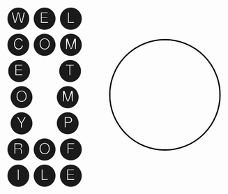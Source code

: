 <!DOCTYPE html>
<body>
<h1 style = "font-size:48px;   display: flex; align-items: center; justify-content: center; height: 100%;"align="center">
     🅦 🅔 🅛 🅒 🅞 🅜 🅔 &nbsp;&nbsp;&nbsp;&nbsp; 🅣 🅞&nbsp;&nbsp;&nbsp;&nbsp;  🅜 🅨&nbsp;&nbsp;&nbsp;&nbsp; 🅟 🅡 🅞 🅕 🅘 🅛 🅔 
    <img width="250px" height="250px" style="margin-left:50px;border-radius:50%; border-style:solid; border-color:black;"  src="https://www.nicepng.com/png/full/957-9574965_anubis-clipart-adorable-cartoon.png">
</h1>
<br>

<div>
    <h2 style="font-size:30px" align="center"> 🕊 🅐 🅑 🅞 🅤 🅣  &nbsp;&nbsp; 🅜 🅔 🕊 </h2>
    <br>
    <li>
        <b>Name:</b> Johantb</li>
    <li>
        <b>Nationality:</b> Perú 🇵🇪
    </li>
    <li>
        <b>Likes:</b> Sour desserts and spicy food -///-
    </li>
    <li>
        <b>Gender:</b> Male
    </li>
    <li>
        <b>Hobbies:</b> Music, Games and Technology Stuff
    </li>
    <br>
    <p>
</div>

<div>
    <h2 style="font-size:30px"  align="center"> 🕊 🅚 🅝 🅞 🅦 🅛 🅔 🅓 🅖 🅔 🕊 </h2>
    <br>
    <br>
    <img src ="https://img.shields.io/badge/python-3670A0?style=for-the-badge&logo=python&logoColor=ffdd54">
    <img src = "https://img.shields.io/badge/r-%23276DC3.svg?style=for-the-badge&logo=r&logoColor=white">
    <img src = "https://img.shields.io/badge/ruby-%23CC342D.svg?style=for-the-badge&logo=ruby&logoColor=white">
    <img src = "https://img.shields.io/badge/php-%23777BB4.svg?style=for-the-badge&logo=php&logoColor=white">
    <img src = "https://img.shields.io/badge/java-%23ED8B00.svg?style=for-the-badge&logo=java&logoColor=white">
    <img src = "https://img.shields.io/badge/javascript-%23323330.svg?style=for-the-badge&logo=javascript&logoColor=%23F7DF1E">
</div>


</body>

